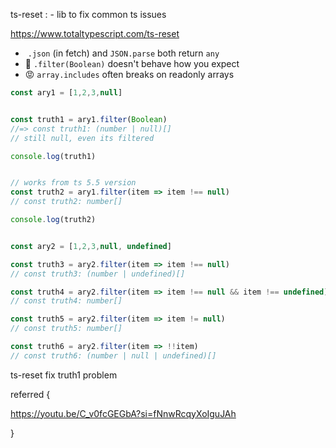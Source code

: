 
ts-reset : - lib to fix common ts issues

https://www.totaltypescript.com/ts-reset



-  `.json` (in fetch) and `JSON.parse` both return `any`
- 🤦 `.filter(Boolean)` doesn't behave how you expect
- 😡 `array.includes` often breaks on readonly arrays




```ts
const ary1 = [1,2,3,null]


const truth1 = ary1.filter(Boolean)
//=> const truth1: (number | null)[] 
// still null, even its filtered

console.log(truth1)


// works from ts 5.5 version
const truth2 = ary1.filter(item => item !== null)
// const truth2: number[]

console.log(truth2)


const ary2 = [1,2,3,null, undefined]

const truth3 = ary2.filter(item => item !== null)
// const truth3: (number | undefined)[]

const truth4 = ary2.filter(item => item !== null && item !== undefined)
// const truth4: number[]

const truth5 = ary2.filter(item => item != null)
// const truth5: number[]

const truth6 = ary2.filter(item => !!item)
// const truth6: (number | null | undefined)[]
```




ts-reset fix truth1 problem







referred {

https://youtu.be/C_v0fcGEGbA?si=fNnwRcqyXoIguJAh


}


